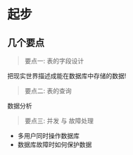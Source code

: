 # 起步

## 几个要点

> 要点一: 表的字段设计

把现实世界描述成能在数据库中存储的数据!



> 要点二: 表的查询

数据分析



> 要点三: 并发 与 故障处理

- 多用户同时操作数据库
- 数据库故障时如何保护数据



> 